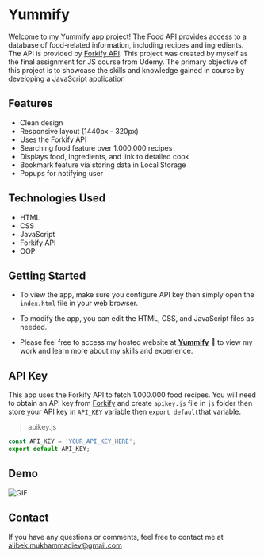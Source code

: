 # Yummify

Welcome to my Yummify app project! The Food API provides access to a database of food-related information, including recipes and ingredients. The API is provided by [Forkify API](https://forkify-api.herokuapp.com/). This project was created by myself as the final assignment for JS course from Udemy. The primary objective of this project is to showcase the skills and knowledge gained in course by developing a JavaScript application 

## Features

- Clean design
- Responsive layout (1440px - 320px)
- Uses the Forkify API 
- Searching food feature over 1.000.000 recipes
- Displays food, ingredients, and link to detailed cook
- Bookmark feature via storing data in Local Storage
- Popups for notifying user

## Technologies Used

- HTML
- CSS
- JavaScript
- Forkify API
- OOP

## Getting Started

- To view the app, make sure you configure API key then simply open the `index.html` file in your web browser.

- To modify the app, you can edit the HTML, CSS, and JavaScript files as needed.

- Please feel free to access my hosted website at [**Yummify**](https://yummify-food-recipe.netlify.app/) 🔗 to view my work and learn more about my skills and experience.

## API Key

This app uses the Forkify API to fetch 1.000.000 food recipes. You will need to obtain an API key from [Forkify](https://forkify-api.herokuapp.com/) and create `apikey.js` file in `js` folder then store your API key in `API_KEY` variable then `export default`that variable.


> apikey.js
```javascript
const API_KEY = 'YOUR_API_KEY_HERE';
export default API_KEY;
```

## Demo
![GIF](demo.gif)

## Contact

If you have any questions or comments, feel free to contact me at alibek.mukhammadiev@gmail.com
